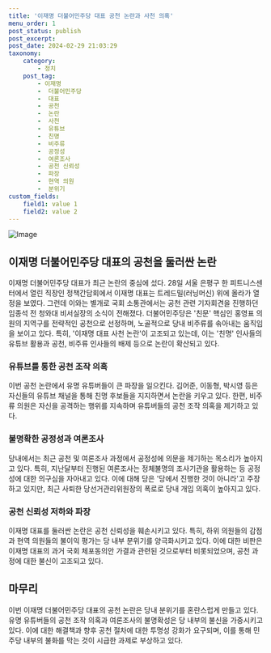 ```yaml
---
title: '이재명 더불어민주당 대표 공천 논란과 사천 의혹'
menu_order: 1
post_status: publish
post_excerpt: 
post_date: 2024-02-29 21:03:29
taxonomy:
    category:
        - 정치
    post_tag:
        - 이재명
        -  더불어민주당
        -  대표
        -  공천
        -  논란
        -  사천
        -  유튜브
        -  친명
        -  비주류
        -  공정성
        -  여론조사
        -  공천 신뢰성
        -  파장
        -  현역 의원
        -  분위기
custom_fields:
    field1: value 1
    field2: value 2
---
```


![Image](https://imgnews.pstatic.net/image/028/2024/02/29/0002678867_001_20240229101305143.jpg?type=w647)

## 이재명 더불어민주당 대표의 공천을 둘러싼 논란
이재명 더불어민주당 대표가 최근 논란의 중심에 섰다. 28일 서울 은평구 한 피트니스센터에서 열린 직장인 정책간담회에서 이재명 대표는 트레드밀(러닝머신) 위에 올라가 열정을 보였다. 그런데 이와는 별개로 국회 소통관에서는 공천 관련 기자회견을 진행하던 임종석 전 청와대 비서실장의 소식이 전해졌다. 더불어민주당은 '친문' 핵심인 홍영표 의원의 지역구를 전략적인 공천으로 선정하며, 노골적으로 당내 비주류를 솎아내는 움직임을 보이고 있다. 특히, '이재명 대표 사천 논란'이 고조되고 있는데, 이는 '친명' 인사들의 유튜브 활용과 공천, 비주류 인사들의 배제 등으로 논란이 확산되고 있다.
### 유튜브를 통한 공천 조작 의혹
이번 공천 논란에서 유명 유튜버들이 큰 파장을 일으킨다. 김어준, 이동형, 박시영 등은 자신들의 유튜브 채널을 통해 친명 후보들을 지지하면서 논란을 키우고 있다. 한편, 비주류 의원은 자신을 공격하는 행위를 지속하며 유튜버들의 공천 조작 의혹을 제기하고 있다.
### 불명확한 공정성과 여론조사
당내에서는 최근 공천 및 여론조사 과정에서 공정성에 의문을 제기하는 목소리가 높아지고 있다. 특히, 지난달부터 진행된 여론조사는 정체불명의 조사기관을 활용하는 등 공정성에 대한 의구심을 자아내고 있다. 이에 대해 당은 '당에서 진행한 것이 아니라'고 주장하고 있지만, 최근 사퇴한 당선거관리위원장의 폭로로 당내 개입 의혹이 높아지고 있다.
### 공천 신뢰성 저하와 파장
이재명 대표를 둘러싼 논란은 공천 신뢰성을 훼손시키고 있다. 특히, 하위 의원들의 감점과 현역 의원들의 불이익 평가는 당 내부 분위기를 양극화시키고 있다. 이에 대한 비판은 이재명 대표의 과거 국회 체포동의안 가결과 관련된 것으로부터 비롯되었으며, 공천 과정에 대한 불신이 고조되고 있다.
## 마무리
이번 이재명 더불어민주당 대표의 공천 논란은 당내 분위기를 혼란스럽게 만들고 있다. 유명 유튜버들의 공천 조작 의혹과 여론조사의 불명확성은 당 내부의 불신을 가중시키고 있다. 이에 대한 해결책과 향후 공천 절차에 대한 투명성 강화가 요구되며, 이를 통해 민주당 내부의 불화를 막는 것이 시급한 과제로 부상하고 있다.
